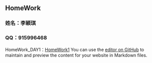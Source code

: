 ## HomeWork
### 姓名：李颖琪
### QQ：915996468
HomeWork_DAY1：[HomeWork1](https://lyq-gdzs.github.io/HomeWork/HomeWork1)
You can use the [editor on GitHub](https://github.com/lyq-gdzs/HomeWork/edit/gh-pages/index.md) to maintain and preview the content for your website in Markdown files.
